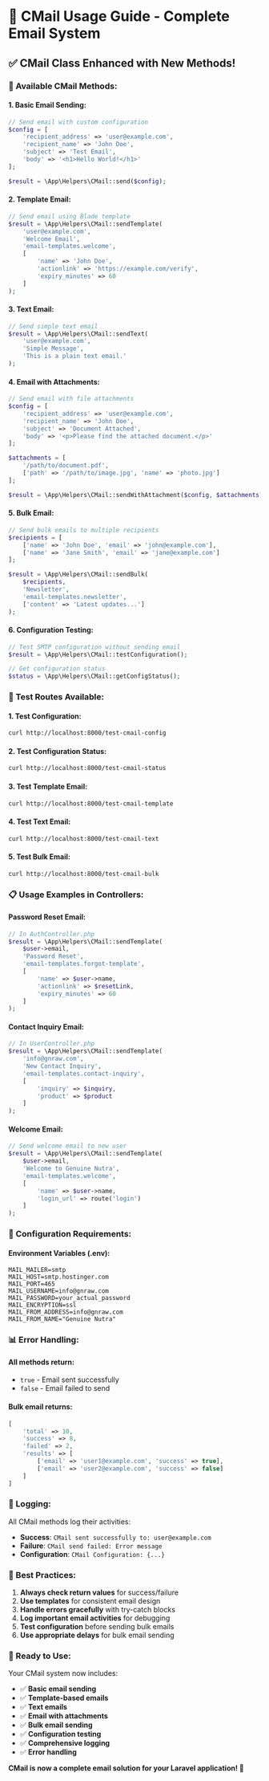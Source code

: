 # 📧 CMail Usage Guide - Complete Email System

## ✅ **CMail Class Enhanced with New Methods!**

### **🔧 Available CMail Methods:**

#### **1. Basic Email Sending:**
```php
// Send email with custom configuration
$config = [
    'recipient_address' => 'user@example.com',
    'recipient_name' => 'John Doe',
    'subject' => 'Test Email',
    'body' => '<h1>Hello World!</h1>'
];

$result = \App\Helpers\CMail::send($config);
```

#### **2. Template Email:**
```php
// Send email using Blade template
$result = \App\Helpers\CMail::sendTemplate(
    'user@example.com',
    'Welcome Email',
    'email-templates.welcome',
    [
        'name' => 'John Doe',
        'actionlink' => 'https://example.com/verify',
        'expiry_minutes' => 60
    ]
);
```

#### **3. Text Email:**
```php
// Send simple text email
$result = \App\Helpers\CMail::sendText(
    'user@example.com',
    'Simple Message',
    'This is a plain text email.'
);
```

#### **4. Email with Attachments:**
```php
// Send email with file attachments
$config = [
    'recipient_address' => 'user@example.com',
    'recipient_name' => 'John Doe',
    'subject' => 'Document Attached',
    'body' => '<p>Please find the attached document.</p>'
];

$attachments = [
    '/path/to/document.pdf',
    ['path' => '/path/to/image.jpg', 'name' => 'photo.jpg']
];

$result = \App\Helpers\CMail::sendWithAttachment($config, $attachments);
```

#### **5. Bulk Email:**
```php
// Send bulk emails to multiple recipients
$recipients = [
    ['name' => 'John Doe', 'email' => 'john@example.com'],
    ['name' => 'Jane Smith', 'email' => 'jane@example.com']
];

$result = \App\Helpers\CMail::sendBulk(
    $recipients,
    'Newsletter',
    'email-templates.newsletter',
    ['content' => 'Latest updates...']
);
```

#### **6. Configuration Testing:**
```php
// Test SMTP configuration without sending email
$result = \App\Helpers\CMail::testConfiguration();

// Get configuration status
$status = \App\Helpers\CMail::getConfigStatus();
```

### **🧪 Test Routes Available:**

#### **1. Test Configuration:**
```bash
curl http://localhost:8000/test-cmail-config
```

#### **2. Test Configuration Status:**
```bash
curl http://localhost:8000/test-cmail-status
```

#### **3. Test Template Email:**
```bash
curl http://localhost:8000/test-cmail-template
```

#### **4. Test Text Email:**
```bash
curl http://localhost:8000/test-cmail-text
```

#### **5. Test Bulk Email:**
```bash
curl http://localhost:8000/test-cmail-bulk
```

### **📋 Usage Examples in Controllers:**

#### **Password Reset Email:**
```php
// In AuthController.php
$result = \App\Helpers\CMail::sendTemplate(
    $user->email,
    'Password Reset',
    'email-templates.forgot-template',
    [
        'name' => $user->name,
        'actionlink' => $resetLink,
        'expiry_minutes' => 60
    ]
);
```

#### **Contact Inquiry Email:**
```php
// In UserController.php
$result = \App\Helpers\CMail::sendTemplate(
    'info@gnraw.com',
    'New Contact Inquiry',
    'email-templates.contact-inquiry',
    [
        'inquiry' => $inquiry,
        'product' => $product
    ]
);
```

#### **Welcome Email:**
```php
// Send welcome email to new user
$result = \App\Helpers\CMail::sendTemplate(
    $user->email,
    'Welcome to Genuine Nutra',
    'email-templates.welcome',
    [
        'name' => $user->name,
        'login_url' => route('login')
    ]
);
```

### **🔧 Configuration Requirements:**

#### **Environment Variables (.env):**
```env
MAIL_MAILER=smtp
MAIL_HOST=smtp.hostinger.com
MAIL_PORT=465
MAIL_USERNAME=info@gnraw.com
MAIL_PASSWORD=your_actual_password
MAIL_ENCRYPTION=ssl
MAIL_FROM_ADDRESS=info@gnraw.com
MAIL_FROM_NAME="Genuine Nutra"
```

### **📊 Error Handling:**

#### **All methods return:**
- `true` - Email sent successfully
- `false` - Email failed to send

#### **Bulk email returns:**
```php
[
    'total' => 10,
    'success' => 8,
    'failed' => 2,
    'results' => [
        ['email' => 'user1@example.com', 'success' => true],
        ['email' => 'user2@example.com', 'success' => false]
    ]
]
```

### **📝 Logging:**

All CMail methods log their activities:
- **Success**: `CMail sent successfully to: user@example.com`
- **Failure**: `CMail send failed: Error message`
- **Configuration**: `CMail Configuration: {...}`

### **🎯 Best Practices:**

1. **Always check return values** for success/failure
2. **Use templates** for consistent email design
3. **Handle errors gracefully** with try-catch blocks
4. **Log important email activities** for debugging
5. **Test configuration** before sending bulk emails
6. **Use appropriate delays** for bulk email sending

### **🚀 Ready to Use:**

Your CMail system now includes:
- ✅ **Basic email sending**
- ✅ **Template-based emails**
- ✅ **Text emails**
- ✅ **Email with attachments**
- ✅ **Bulk email sending**
- ✅ **Configuration testing**
- ✅ **Comprehensive logging**
- ✅ **Error handling**

**CMail is now a complete email solution for your Laravel application! 📧**
